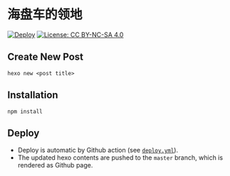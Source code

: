 # 海盘车的领地

[![Deploy](https://github.com/tuliren/tuliren.github.io/actions/workflows/deploy.yaml/badge.svg)](https://github.com/tuliren/tuliren.github.io/actions/workflows/deploy.yaml) [![License: CC BY-NC-SA 4.0](https://img.shields.io/badge/License-CC%20BY--NC--SA%204.0-lightgrey.svg)](https://creativecommons.org/licenses/by-nc-sa/4.0/)

## Create New Post
```
hexo new <post title>
```

## Installation
```
npm install
```

## Deploy
- Deploy is automatic by Github action (see [`deploy.yml`](.github/workflows/deploy.yaml)).
- The updated hexo contents are pushed to the `master` branch, which is rendered as Github page.
